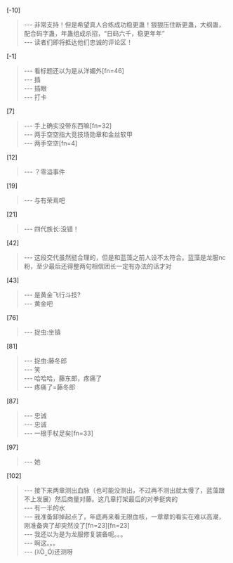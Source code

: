 
[-10] 
>--- 非常支持！但是希望真人合练成功稳更蛊！狠狠压住断更蛊，大纲蛊，配合码字蛊，年蛊组成杀招，“日码六千，稳更年年”<br>
>--- 读者们即将抵达他们忠诚的评论区！<br>

[-1] 
>--- 看标题还以为是从洋媚外[fn=46]<br>
>--- 插<br>
>--- 插眼<br>
>--- 打卡<br>

[7] 
>--- 手上确实没带东西嘛[fn=32]<br>
>--- 两手空空指大竞技场勋章和金丝软甲<br>
>--- 两手空空[fn=4]<br>

[12] 
>--- ？零溢事件<br>

[19] 
>--- 与有荣焉吧<br>

[21] 
>--- 四代族长:没错！<br>

[42] 
>--- 这段交代虽然挺合理的，但是和蓝藻之前人设不太符合。蓝藻是龙服nc粉，至少最后还得整两句相信团长一定有办法的话才对<br>

[43] 
>--- 是黄金飞行斗技?<br>
>--- 黄金吧<br>

[76] 
>--- 捉虫:坐镇<br>

[81] 
>--- 捉虫:藤冬郎<br>
>--- 笑<br>
>--- 哈哈哈，藤东郎，疼痛了<br>
>--- 疼痛了=藤冬郎<br>

[87] 
>--- 忠诚<br>
>--- 忠诚<br>
>--- 一根手杖足矣[fn=33]<br>

[97] 
>--- 她<br>

[102] 
>--- 接下来两章测出血脉（也可能没测出，不过再不测出就太慢了，蓝藻跟不上发展）然后商量对藤。这几章打架最后的对拳挺爽的<br>
>--- 有一半的水<br>
>--- 我准备卸掉起点了，年底再来看无限血核，一章章的看实在难以高潮，刚准备爽了却突然没了[fn=23][fn=23]<br>
>--- 我还以为是为龙服修复装备呢。。。<br>
>--- 啊这。。。<br>
>--- (ꐦÒ‸Ó)还测呀<br>
